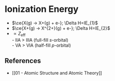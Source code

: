 # Ionization Energy

- $\ce{X(g) -> X+(g) + e-}; \Delta H=IE_{1}$
- $\ce{X+(g) -> X^{2+}(g) + e-}; \Delta H=IE_{2}$
- $\propto Z_\text{eff}$  
         - IIA > IIIA (full-fill $s$-orbital)  
         - VA > VIA (half-fill $p$-orbital)

## References

- [[01 - Atomic Structure and Atomic Theory]]
